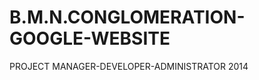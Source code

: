 B.M.N.CONGLOMERATION-GOOGLE-WEBSITE
===================================

PROJECT MANAGER-DEVELOPER-ADMINISTRATOR 2014
